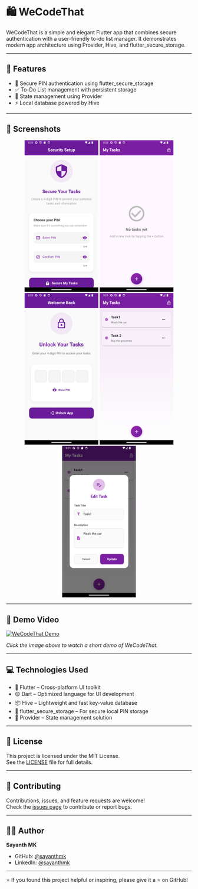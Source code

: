 # 🛍️ WeCodeThat

WeCodeThat is a simple and elegant Flutter app that combines secure authentication with a user-friendly to-do list manager. It demonstrates modern app architecture using Provider, Hive, and flutter_secure_storage.

---

## 🚀 Features

- 🔐 Secure PIN authentication using flutter_secure_storage
- ✅ To-Do List management with persistent storage
- 🧠 State management using Provider
- ⚡ Local database powered by Hive

---

## 📸 Screenshots

<div align="center">
  <img src="asset/images/Screenshot_1746631758.png" width="200"/>
  <img src="asset/images/Screenshot_1746631776.png" width="200"/>
  <img src="asset/images/Screenshot_1746631792.png" width="200"/>
  <img src="asset/images/Screenshot_1746631863.png" width="200"/>
  <img src="asset/images/Screenshot_1746631871.png" width="200"/>
</div>

---

## 🎥 Demo Video

[![WeCodeThat Demo](https://img.youtube.com/vi/pGQZSj5IqdU/0.jpg)](https://youtube.com/shorts/pGQZSj5IqdU)

_Click the image above to watch a short demo of WeCodeThat._

---

## 💻 Technologies Used

- 🔷 Flutter – Cross-platform UI toolkit
- 🟡 Dart – Optimized language for UI development
- 📦 Hive – Lightweight and fast key-value database
- 🔐 flutter_secure_storage – For secure local PIN storage
- 🔄 Provider – State management solution

---

## 📝 License

This project is licensed under the MIT License.  
See the [LICENSE](LICENSE) file for full details.

---

## 🤝 Contributing

Contributions, issues, and feature requests are welcome!  
Check the [issues page](https://github.com/sayanthmk/wecodethat/issues) to contribute or report bugs.

---

## 👨‍💻 Author

**Sayanth MK**

- GitHub: [@sayanthmk](https://github.com/sayanthmk)
- LinkedIn: [@sayanthmk](https://linkedin.com/in/yourprofile)

---

⭐️ If you found this project helpful or inspiring, please give it a ⭐ on GitHub!

